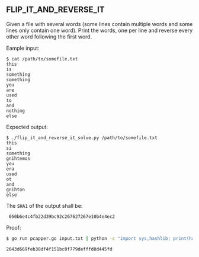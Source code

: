 ## FLIP_IT_AND_REVERSE_IT

Given a file with several words (some lines contain multiple words and some lines only contain one word). Print the words, one per line and reverse every other word following the first word.

Eample input:

```
$ cat /path/to/somefile.txt
this
is
something
something
you
are
used
to
and
nothing
else
```

Expected output:

```
$ ./flip_it_and_reverse_it_solve.py /path/to/somefile.txt
this
si
something
gnihtemos
you
era
used
ot
and
gnihton
else
```

The `SHA1` of the output shall be:
```
 050b6e4c4fb22d39bc92c267627267e10b4e4ec2
```

Proof:

```bash
$ go run pcapper.go input.txt | python -c "import sys,hashlib; print(hashlib.sha1(sys.stdin.read().strip()).hexdigest())"

2643d669feb38df4f151bc0f779defffd8d445fd
```
